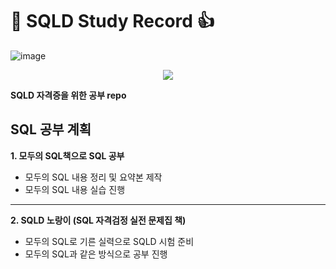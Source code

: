 # :star_struck: SQLD Study Record :+1: 

![image](https://github.com/torijune/SQLD/assets/128570787/a76e7233-d03d-4438-ba4b-7099b46a5e6b)
<p align="center"><img src="![image](https://github.com/torijune/SQLD/assets/128570787/a76e7233-d03d-4438-ba4b-7099b46a5e6b)"></p>

**SQLD 자격증을 위한 공부 repo**   

## SQL 공부 계획
**1. 모두의 SQL책으로 SQL 공부**
  - 모두의 SQL 내용 정리 및 요약본 제작
  - 모두의 SQL 내용 실습 진행
* * *  
**2. SQLD 노랑이 (SQL 자격검정 실전 문제집 책)**
  - 모두의 SQL로 기른 실력으로 SQLD 시험 준비
  - 모두의 SQL과 같은 방식으로 공부 진행
